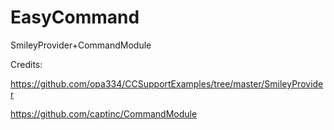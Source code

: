 # EasyCommand
SmileyProvider+CommandModule


Credits:

https://github.com/opa334/CCSupportExamples/tree/master/SmileyProvider

https://github.com/captinc/CommandModule

